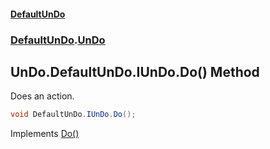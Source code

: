 #### [DefaultUnDo](../../index.md 'index')
### [DefaultUnDo](../../index.md#DefaultUnDo 'DefaultUnDo').[UnDo](index.md 'DefaultUnDo\.UnDo')

## UnDo\.DefaultUnDo\.IUnDo\.Do\(\) Method

Does an action\.

```csharp
void DefaultUnDo.IUnDo.Do();
```

Implements [Do\(\)](../IUnDo/Do().md 'DefaultUnDo\.IUnDo\.Do\(\)')